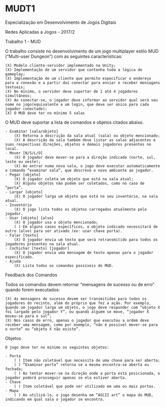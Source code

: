# MUDT1

Especialização em Desenvolvimento de Jogos Digitais

Redes Aplicadas a Jogos - 2017/2

Trabalho 1 - MUD

O trabalho consiste no desenvolvimento de um jogo multiplayer estilo MUD (“Multi-user Dungeon”) com as seguintes características:

	(X) Modelo cliente-servidor implementado na Unity;
	(X) Implementação de um servidor que contenha toda a lógica de gameplay;
	(X) Implementação de um cliente que permite especificar o endereço para a conexão e a partir daí conectar para enviar e receber mensagens textuais;
	(X) No mínimo, o servidor deve suportar de 1 até 4 jogadores simultâneos;
	(X) Ao conectar-se, o jogador deve informar ao servidor qual será seu nome no jogo(equivalente a um login, que deve ser único para cada jogador conectado);
	(X) O MUD deve ter no mínimo 5 salas
	
O MUD deve suportar a lista de comandos e objetos citados abaixo.

	- Examinar [sala/objeto]
		(X) Retorna a descrição da sala atual (sala) ou objeto mencionado;
		(X) A descrição da sala também deve listar as salas adjacentes e suas respectivas direções, objetos e demais jogadores presentes no local.
	- Mover [N/S/L/O]
 		(X) O jogador deve mover-se para a direção indicada (norte, sul, leste ou oeste);
		(X) Ao entrar numa nova sala, o jogo deve executar automaticamente o comando “examinar sala”, que descreve o novo ambiente ao jogador.
	- Pegar [objeto]
 		(X) O jogador coleta um objeto que está na sala atual;
 		(X) Alguns objetos não podem ser coletados, como no caso de “porta”.
	- Largar [objeto]
 		(X) O jogador larga um objeto que está no seu inventório, na sala atual.
	- Inventório
 		(X) O jogo lista todos os objetos carregados atualmente pelo jogador.
	- Usar [objeto] {alvo}
 		(X) O jogador usa o objeto mencionado;
 		( ) Em alguns casos específicos, o objeto indicado necessitará de outro (alvo) para ser ativado (ex: usar chave porta).
	- Falar [texto]
		(X) O jogador envia um texto que será retransmitido para todos os jogadores presentes na sala atual.
	- Cochichar [texto] [jogador]
		(X) O jogador envia uma mensagem de texto apenas para o jogador especificado.
	- Ajuda
		(X) Lista todos os comandos possíveis do MUD.
		
Feedback dos Comandos

Todos os comandos devem retornar “mensagens de sucesso ou de erro” quando forem executados:

	(X) As mensagens de sucesso devem ser transmitidas para todos os jogadores do recinto, além do próprio que fez a ação. Por exemplo, quando um jogador larga um objeto, o jogo deve responder com “objeto X foi largado pelo jogador Y”, ou quando alguém se move, “jogador X moveu-se para o sul”;
	(X) Nos casos de erro, apenas o jogador que executou a ordem deve receber uma mensagem, como por exemplo, “não é possível mover-se para o norte” ou “objeto X não existe”.
	
Objetos

	O jogo deve ter no mínimo os seguintes objetos:
	
	- Porta
		( ) Item não coletável que necessita de uma chave para ser aberta;
		( ) “Examinar porta” retorna se a mesma encontra-se aberta ou fechada;
		( ) Ao tentar mover-se na direção onde a porta está posicionada, o jogador poderá prosseguir apenas se ela estiver aberta.
	- Chave
		( ) Item coletável que pode ser utilizado em uma ou mais portas.
	- Mapa
		( ) Ao utilizá-lo, o jogo desenha em “ASCII art” o mapa do MUD, indicando em qual sala o jogador se encontra.
